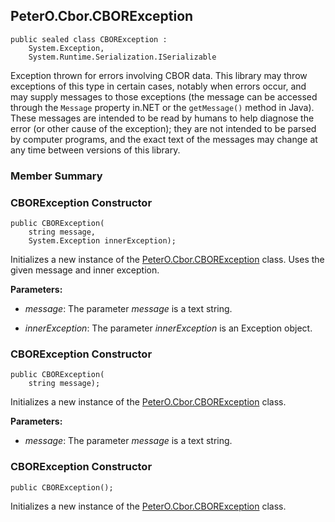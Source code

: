 ## PeterO.Cbor.CBORException

    public sealed class CBORException :
        System.Exception,
        System.Runtime.Serialization.ISerializable

Exception thrown for errors involving CBOR data. This library may throw exceptions of this type in certain cases, notably when errors occur, and may supply messages to those exceptions (the message can be accessed through the  `Message`  property in.NET or the  `getMessage()`  method in Java). These messages are intended to be read by humans to help diagnose the error (or other cause of the exception); they are not intended to be parsed by computer programs, and the exact text of the messages may change at any time between versions of this library.

### Member Summary

<a id="Void_ctor_System_String_System_Exception"></a>
### CBORException Constructor

    public CBORException(
        string message,
        System.Exception innerException);

Initializes a new instance of the [PeterO.Cbor.CBORException](PeterO.Cbor.CBORException.md) class. Uses the given message and inner exception.

<b>Parameters:</b>

 * <i>message</i>: The parameter  <i>message</i>
 is a text string.

 * <i>innerException</i>: The parameter  <i>innerException</i>
 is an Exception object.

<a id="Void_ctor_System_String"></a>
### CBORException Constructor

    public CBORException(
        string message);

Initializes a new instance of the [PeterO.Cbor.CBORException](PeterO.Cbor.CBORException.md) class.

<b>Parameters:</b>

 * <i>message</i>: The parameter  <i>message</i>
 is a text string.

<a id="Void_ctor"></a>
### CBORException Constructor

    public CBORException();

Initializes a new instance of the [PeterO.Cbor.CBORException](PeterO.Cbor.CBORException.md) class.
